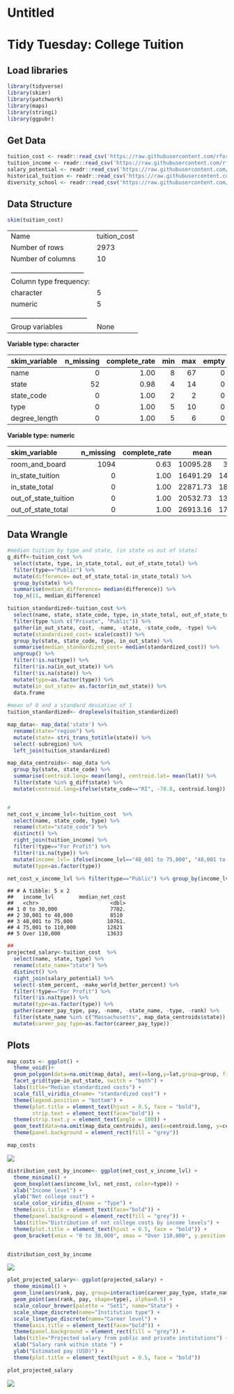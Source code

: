 Untitled
================

Tidy Tuesday: College Tuition
=============================

Load libraries
--------------

``` r
library(tidyverse)
library(skimr)
library(patchwork)
library(maps)
library(stringi)
library(ggpubr)
```

Get Data
--------

``` r
tuition_cost <- readr::read_csv('https://raw.githubusercontent.com/rfordatascience/tidytuesday/master/data/2020/2020-03-10/tuition_cost.csv')
tuition_income <- readr::read_csv('https://raw.githubusercontent.com/rfordatascience/tidytuesday/master/data/2020/2020-03-10/tuition_income.csv') 
salary_potential <- readr::read_csv('https://raw.githubusercontent.com/rfordatascience/tidytuesday/master/data/2020/2020-03-10/salary_potential.csv')
historical_tuition <- readr::read_csv('https://raw.githubusercontent.com/rfordatascience/tidytuesday/master/data/2020/2020-03-10/historical_tuition.csv')
diversity_school <- readr::read_csv('https://raw.githubusercontent.com/rfordatascience/tidytuesday/master/data/2020/2020-03-10/diversity_school.csv')
```

Data Structure
--------------

``` r
skim(tuition_cost)
```

|                                                  |               |
|:-------------------------------------------------|:--------------|
| Name                                             | tuition\_cost |
| Number of rows                                   | 2973          |
| Number of columns                                | 10            |
| \_\_\_\_\_\_\_\_\_\_\_\_\_\_\_\_\_\_\_\_\_\_\_   |               |
| Column type frequency:                           |               |
| character                                        | 5             |
| numeric                                          | 5             |
| \_\_\_\_\_\_\_\_\_\_\_\_\_\_\_\_\_\_\_\_\_\_\_\_ |               |
| Group variables                                  | None          |

**Variable type: character**

| skim\_variable |  n\_missing|  complete\_rate|  min|  max|  empty|  n\_unique|  whitespace|
|:---------------|-----------:|---------------:|----:|----:|------:|----------:|-----------:|
| name           |           0|            1.00|    8|   67|      0|       2938|           0|
| state          |          52|            0.98|    4|   14|      0|         50|           0|
| state\_code    |           0|            1.00|    2|    2|      0|         55|           0|
| type           |           0|            1.00|    5|   10|      0|          4|           0|
| degree\_length |           0|            1.00|    5|    6|      0|          3|           0|

**Variable type: numeric**

| skim\_variable          |  n\_missing|  complete\_rate|      mean|        sd|    p0|    p25|    p50|      p75|   p100| hist  |
|:------------------------|-----------:|---------------:|---------:|---------:|-----:|------:|------:|--------:|------:|:------|
| room\_and\_board        |        1094|            0.63|  10095.28|   3288.55|    30|   7935|  10000|  12424.5|  21300| ▁▅▇▃▁ |
| in\_state\_tuition      |           0|            1.00|  16491.29|  14773.84|   480|   4890|  10099|  27124.0|  59985| ▇▂▂▁▁ |
| in\_state\_total        |           0|            1.00|  22871.73|  18948.39|   962|   5802|  17669|  35960.0|  75003| ▇▅▂▂▁ |
| out\_of\_state\_tuition |           0|            1.00|  20532.73|  13255.65|   480|   9552|  17486|  29208.0|  59985| ▇▆▅▂▁ |
| out\_of\_state\_total   |           0|            1.00|  26913.16|  17719.73|  1376|  11196|  23214|  39054.0|  75003| ▇▅▅▂▁ |

Data Wrangle
------------

``` r
#median tuition by type and state, (in state vs out of state)
g_diff<-tuition_cost %>%
  select(state, type, in_state_total, out_of_state_total) %>%
  filter(type=="Public") %>%
  mutate(difference= out_of_state_total-in_state_total) %>%
  group_by(state) %>%
  summarise(median_difference= median(difference)) %>%
  top_n(11, median_difference)

tuition_standardized<-tuition_cost %>%
  select(name, state, state_code, type, in_state_total, out_of_state_total) %>%
  filter(type %in% c("Private", "Public")) %>%
  gather(in_out_state, cost, -name, -state, -state_code, -type) %>%
  mutate(standardized_cost= scale(cost)) %>%
  group_by(state, state_code, type, in_out_state) %>%
  summarise(median_standardized_cost= median(standardized_cost)) %>%
  ungroup() %>%
  filter(!is.na(type)) %>%
  filter(!is.na(in_out_state)) %>%
  filter(!is.na(state)) %>%
  mutate(type=as.factor(type)) %>%
  mutate(in_out_state= as.factor(in_out_state)) %>%
  data.frame
  
#mean of 0 and a standard deviation of 1
tuition_standardized<- droplevels(tuition_standardized)

map_data<- map_data('state') %>%
  rename(state="region") %>%
  mutate(state= stri_trans_totitle(state)) %>%
  select(-subregion) %>%
  left_join(tuition_standardized)

map_data_centroids<- map_data %>% 
  group_by(state, state_code) %>%
  summarise(centroid.long= mean(long), centroid.lat= mean(lat)) %>%
  filter(state %in% g_diff$state) %>%
  mutate(centroid.long=ifelse(state_code=="RI", -70.8, centroid.long))


#
net_cost_v_income_lvl<-tuition_cost  %>%
  select(name, state_code, type) %>%
  rename(state="state_code") %>%
  distinct() %>%
  right_join(tuition_income) %>%
  filter(!type=="For Profit") %>%
  filter(!is.na(type)) %>%
  mutate(income_lvl= ifelse(income_lvl=="48_001 to 75,000", "48,001 to 75,000", income_lvl)) %>%
  mutate(type=as.factor(type))

net_cost_v_income_lvl %>% filter(type=="Public") %>% group_by(income_lvl) %>% summarise(median_net_cost= median(net_cost))
```

    ## # A tibble: 5 x 2
    ##   income_lvl        median_net_cost
    ##   <chr>                       <dbl>
    ## 1 0 to 30,000                 7702.
    ## 2 30,001 to 48,000            8510 
    ## 3 48,001 to 75,000           10761.
    ## 4 75,001 to 110,000          12821 
    ## 5 Over 110,000               13633

``` r
##
projected_salary<-tuition_cost  %>%
  select(name, state, type) %>%
  rename(state_name="state") %>%
  distinct() %>%
  right_join(salary_potential) %>%
  select(-stem_percent, -make_world_better_percent) %>%
  filter(!type=="For Profit") %>%
  filter(!is.na(type)) %>%
  mutate(type=as.factor(type)) %>%
  gather(career_pay_type, pay, -name, -state_name, -type, -rank) %>%
  filter(state_name %in% c("Massachusetts", map_data_centroids$state))  %>%
  mutate(career_pay_type=as.factor(career_pay_type))
```

Plots
-----

``` r
map_costs <- ggplot() + 
  theme_void()+
  geom_polygon(data=na.omit(map_data), aes(x=long,y=lat,group=group, fill= median_standardized_cost),colour='grey') + 
  facet_grid(type~in_out_state, switch = "both") +
  labs(title="Median standardized costs") +
  scale_fill_viridis_c(name= "standardized cost") +
  theme(legend.position = "bottom") +
  theme(plot.title = element_text(hjust = 0.5, face = "bold"),
        strip.text = element_text(face="bold")) +
  theme(strip.text.y = element_text(angle = 180)) +
  geom_text(data=na.omit(map_data_centroids), aes(x=centroid.long, y=centroid.lat, label= state_code)) +
  theme(panel.background = element_rect(fill = "grey"))

map_costs
```

![](10_TidyTuesday_files/figure-markdown_github/unnamed-chunk-2-1.png)

``` r
distribution_cost_by_income<- ggplot(net_cost_v_income_lvl) +
  theme_minimal() +
  geom_boxplot(aes(income_lvl, net_cost, color=type)) +
  xlab("Income level") +
  ylab("Net college cost") +
  scale_color_viridis_d(name = "Type") +
  theme(axis.title = element_text(face="bold")) +
  theme(panel.background = element_rect(fill = "grey")) +
  labs(title="Distribution of net college costs by income levels") +
  theme(plot.title = element_text(hjust = 0.5, face = "bold")) +
  geom_bracket(xmin = "0 to 30,000", xmax = "Over 110,000", y.position = 65000, label = "This is f*&^d up!")


distribution_cost_by_income
```

![](10_TidyTuesday_files/figure-markdown_github/unnamed-chunk-2-2.png)

``` r
plot_projected_salary<- ggplot(projected_salary) +
  theme_minimal() +
  geom_line(aes(rank, pay, group=interaction(career_pay_type, state_name), color= state_name, linetype=career_pay_type), size=1.5) +
  geom_point(aes(rank, pay, shape=type), alpha=0.5) +
  scale_colour_brewer(palette = "Set1", name="State") +
  scale_shape_discrete(name="Institution type") +
  scale_linetype_discrete(name="Career level") +
  theme(axis.title = element_text(face="bold")) +
  theme(panel.background = element_rect(fill = "grey")) +
  labs(title="Projected salary from public and private institutions") +
  xlab("Salary rank within state ") +
  ylab("Estimated pay (USD)") +
  theme(plot.title = element_text(hjust = 0.5, face = "bold"))

plot_projected_salary
```

![](10_TidyTuesday_files/figure-markdown_github/unnamed-chunk-2-3.png)
